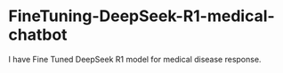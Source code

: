 # FineTuning-DeepSeek-R1-medical-chatbot
I have Fine Tuned DeepSeek R1 model for medical disease response.
